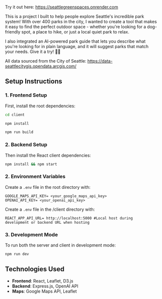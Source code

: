 Try it out here:
https://seattlegreenspaces.onrender.com

This is a project I built to help people explore Seattle's incredible park system! With over 400 parks in the city, I wanted to create a tool that makes it easy to find the perfect outdoor space - whether you're looking for a dog-friendly spot, a place to hike, or just a local quiet park to relax.

I also integrated an AI-powered park guide that lets you describe what you're looking for in plain language, and it will suggest parks that match your needs. Give it a try! 🌲🌲

All data sourced from the City of Seattle:
https://data-seattlecitygis.opendata.arcgis.com/

## Setup Instructions

### 1. Frontend Setup

First, install the root dependencies:
```bash
cd client
```
```bash
npm install
```
```bash
npm run build
```

### 2. Backend Setup
Then install the React client dependencies:
```bash
npm install && npm start
```

### 2. Environment Variables

Create a `.env` file in the root directory with:
```
GOOGLE_MAPS_API_KEY= <your_google_maps_api_key>
OPENAI_API_KEY= <your_openai_api_key>
```

Create a `.env` file in the /client directory with:
```
REACT_APP_API_URL= http://localhost:5000 #Local host during development or backend URL when hosting
```

### 3. Development Mode

To run both the server and client in development mode:
```bash
npm run dev
```

## Technologies Used

- **Frontend**: React, Leaflet, D3.js
- **Backend**: Express.js, OpenAI API
- **Maps**: Google Maps API, Leaflet